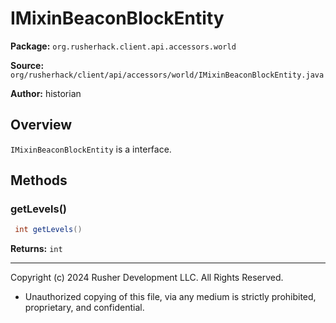 # IMixinBeaconBlockEntity

**Package:** `org.rusherhack.client.api.accessors.world`

**Source:** `org/rusherhack/client/api/accessors/world/IMixinBeaconBlockEntity.java`

**Author:** historian



## Overview

`IMixinBeaconBlockEntity` is a interface.

## Methods

### getLevels()

```java
 int getLevels()
```

**Returns:** `int`

---

Copyright (c) 2024 Rusher Development LLC. All Rights Reserved.
* Unauthorized copying of this file, via any medium is strictly prohibited, proprietary, and confidential.

